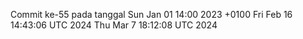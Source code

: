 Commit ke-55 pada tanggal Sun Jan 01 14:00 2023 +0100
Fri Feb 16 14:43:06 UTC 2024
Thu Mar  7 18:12:08 UTC 2024
